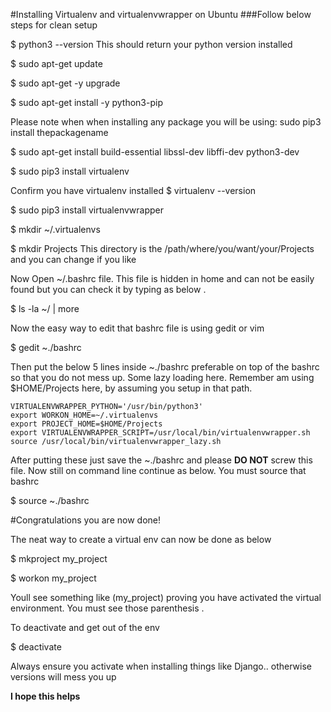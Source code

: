 #Installing Virtualenv and virtualenvwrapper on Ubuntu
###Follow below steps for clean setup

$ python3 --version
This should return your python version  installed

$ sudo apt-get update

$ sudo apt-get -y upgrade

$ sudo apt-get install -y python3-pip

Please note when when installing any package you will be using: sudo pip3 install thepackagename

$ sudo apt-get install build-essential libssl-dev libffi-dev python3-dev

$ sudo pip3 install virtualenv

Confirm you have virtualenv installed
$ virtualenv --version

$ sudo pip3 install virtualenvwrapper

$ mkdir ~/.virtualenvs

$ mkdir Projects
This  directory is the /path/where/you/want/your/Projects and you can change if you like

Now Open ~/.bashrc file. This file is hidden in home and can not be easily found but you can check it by typing as below .

$  ls -la ~/ | more

Now the easy way to edit that bashrc file is using gedit or vim

$ gedit ~./bashrc

Then put the below  5 lines inside ~./bashrc preferable on top of the bashrc so that you do not mess up.
Some lazy loading here. Remember am using  $HOME/Projects here, by assuming you setup in that path.

    VIRTUALENVWRAPPER_PYTHON='/usr/bin/python3'
    export WORKON_HOME=~/.virtualenvs
    export PROJECT_HOME=$HOME/Projects
    export VIRTUALENVWRAPPER_SCRIPT=/usr/local/bin/virtualenvwrapper.sh
    source /usr/local/bin/virtualenvwrapper_lazy.sh

After putting these just save the ~./bashrc and please **DO NOT** screw this file.
Now still on command line continue as below. You must source that bashrc

$ source ~./bashrc

#Congratulations you are now done!

The neat way to create a virtual env can now be done as below

$ mkproject my_project

$ workon my_project

Youll see something like (my_project) proving you have activated the virtual  environment.  You must see those parenthesis .

To deactivate and get out of the env

$ deactivate

Always ensure you activate when installing things like Django.. otherwise versions will mess you up

**I hope this helps**
